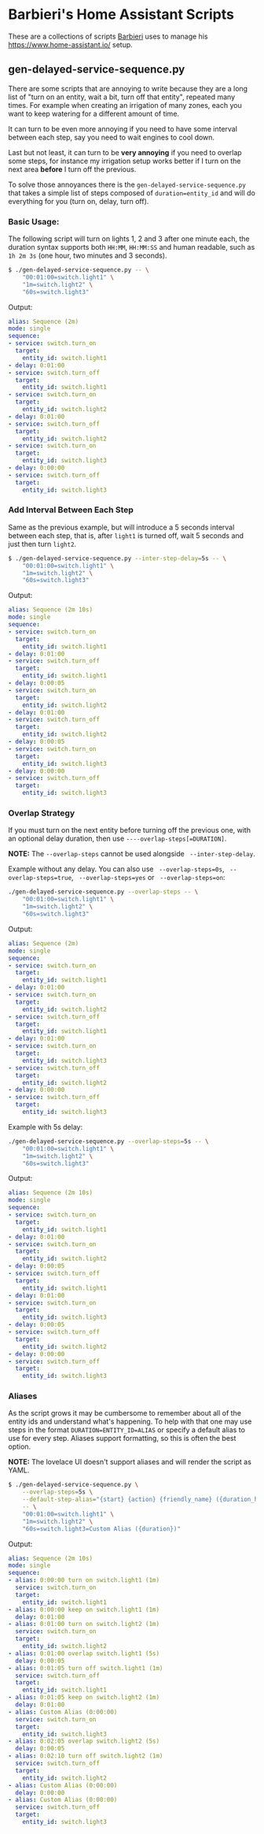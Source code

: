 # Barbieri's Home Assistant Scripts

These are a collections of scripts [Barbieri](https://github.com/barbieri)
uses to manage his https://www.home-assistant.io/ setup.

## gen-delayed-service-sequence.py

There are some scripts that are annoying to write because they are
a long list of "turn on an entity, wait a bit, turn off that entity",
repeated many times. For example when creating an irrigation of many
zones, each you want to keep watering for a different amount of time.

It can turn to be even more annoying if you need to have some
interval between each step, say you need to wait engines to cool down.

Last but not least, it can turn to be **very annoying** if you need to
overlap some steps, for instance my irrigation setup works better if
I turn on the next area **before** I turn off the previous.

To solve those annoyances there is the `gen-delayed-service-sequence.py`
that takes a simple list of steps composed of `duration=entity_id`
and will do everything for you (turn on, delay, turn off).

### Basic Usage:

The following script will turn on lights 1, 2 and 3 after one minute each,
the duration syntax supports both `HH:MM`, `HH:MM:SS` and human readable,
such as `1h 2m 3s` (one hour, two minutes and 3 seconds).

```sh
$ ./gen-delayed-service-sequence.py -- \
    "00:01:00=switch.light1" \
    "1m=switch.light2" \
    "60s=switch.light3"
```

Output:

```yaml
alias: Sequence (2m)
mode: single
sequence:
- service: switch.turn_on
  target:
    entity_id: switch.light1
- delay: 0:01:00
- service: switch.turn_off
  target:
    entity_id: switch.light1
- service: switch.turn_on
  target:
    entity_id: switch.light2
- delay: 0:01:00
- service: switch.turn_off
  target:
    entity_id: switch.light2
- service: switch.turn_on
  target:
    entity_id: switch.light3
- delay: 0:00:00
- service: switch.turn_off
  target:
    entity_id: switch.light3
```

### Add Interval Between Each Step

Same as the previous example, but will introduce a 5 seconds interval
between each step, that is, after `light1` is turned off, wait 5 seconds
and just then turn `light2`.

```sh
$ ./gen-delayed-service-sequence.py --inter-step-delay=5s -- \
    "00:01:00=switch.light1" \
    "1m=switch.light2" \
    "60s=switch.light3"
```

Output:

```yaml
alias: Sequence (2m 10s)
mode: single
sequence:
- service: switch.turn_on
  target:
    entity_id: switch.light1
- delay: 0:01:00
- service: switch.turn_off
  target:
    entity_id: switch.light1
- delay: 0:00:05
- service: switch.turn_on
  target:
    entity_id: switch.light2
- delay: 0:01:00
- service: switch.turn_off
  target:
    entity_id: switch.light2
- delay: 0:00:05
- service: switch.turn_on
  target:
    entity_id: switch.light3
- delay: 0:00:00
- service: switch.turn_off
  target:
    entity_id: switch.light3
```

### Overlap Strategy

If you must turn on the next entity before turning off the previous one,
with an optional delay duration, then use `----overlap-steps[=DURATION]`.

**NOTE:** The `--overlap-steps` cannot be used alongside ` --inter-step-delay`.

Example without any delay. You can also use ` --overlap-steps=0s`,
` --overlap-steps=true`, ` --overlap-steps=yes` or ` --overlap-steps=on`:

```sh
./gen-delayed-service-sequence.py --overlap-steps -- \
    "00:01:00=switch.light1" \
    "1m=switch.light2" \
    "60s=switch.light3"
```

Output:
```yaml
alias: Sequence (2m)
mode: single
sequence:
- service: switch.turn_on
  target:
    entity_id: switch.light1
- delay: 0:01:00
- service: switch.turn_on
  target:
    entity_id: switch.light2
- service: switch.turn_off
  target:
    entity_id: switch.light1
- delay: 0:01:00
- service: switch.turn_on
  target:
    entity_id: switch.light3
- service: switch.turn_off
  target:
    entity_id: switch.light2
- delay: 0:00:00
- service: switch.turn_off
  target:
    entity_id: switch.light3
```

Example with 5s delay:

```sh
./gen-delayed-service-sequence.py --overlap-steps=5s -- \
    "00:01:00=switch.light1" \
    "1m=switch.light2" \
    "60s=switch.light3"
```

Output:

```yaml
alias: Sequence (2m 10s)
mode: single
sequence:
- service: switch.turn_on
  target:
    entity_id: switch.light1
- delay: 0:01:00
- service: switch.turn_on
  target:
    entity_id: switch.light2
- delay: 0:00:05
- service: switch.turn_off
  target:
    entity_id: switch.light1
- delay: 0:01:00
- service: switch.turn_on
  target:
    entity_id: switch.light3
- delay: 0:00:05
- service: switch.turn_off
  target:
    entity_id: switch.light2
- delay: 0:00:00
- service: switch.turn_off
  target:
    entity_id: switch.light3
```

### Aliases

As the script grows it may be cumbersome to remember about all of
the entity ids and understand what's happening. To help with that one
may use steps in the format `DURATION=ENTITY_ID=ALIAS` or specify
a default alias to use for every step. Aliases support formatting, so
this is often the best option.

**NOTE:** The lovelace UI doesn't support aliases and will render the
script as YAML.

```sh
$ ./gen-delayed-service-sequence.py \
    --overlap-steps=5s \
    --default-step-alias="{start} {action} {friendly_name} ({duration_human})" \
    -- \
    "00:01:00=switch.light1" \
    "1m=switch.light2" \
    "60s=switch.light3=Custom Alias ({duration})"
```

Output:

```yaml
alias: Sequence (2m 10s)
mode: single
sequence:
- alias: 0:00:00 turn on switch.light1 (1m)
  service: switch.turn_on
  target:
    entity_id: switch.light1
- alias: 0:00:00 keep on switch.light1 (1m)
  delay: 0:01:00
- alias: 0:01:00 turn on switch.light2 (1m)
  service: switch.turn_on
  target:
    entity_id: switch.light2
- alias: 0:01:00 overlap switch.light1 (5s)
  delay: 0:00:05
- alias: 0:01:05 turn off switch.light1 (1m)
  service: switch.turn_off
  target:
    entity_id: switch.light1
- alias: 0:01:05 keep on switch.light2 (1m)
  delay: 0:01:00
- alias: Custom Alias (0:00:00)
  service: switch.turn_on
  target:
    entity_id: switch.light3
- alias: 0:02:05 overlap switch.light2 (5s)
  delay: 0:00:05
- alias: 0:02:10 turn off switch.light2 (1m)
  service: switch.turn_off
  target:
    entity_id: switch.light2
- alias: Custom Alias (0:00:00)
  delay: 0:00:00
- alias: Custom Alias (0:00:00)
  service: switch.turn_off
  target:
    entity_id: switch.light3
```
